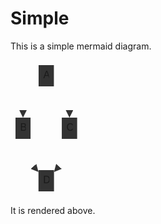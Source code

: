 # Simple

This is a simple mermaid diagram.

<svg xmlns="http://www.w3.org/2000/svg" aria-labelledby="chart-title-remark-mermaid-0 chart-desc-remark-mermaid-0" style="max-width:114.640625px;font-family:&quot;trebuchet ms&quot;,verdana,arial,sans-serif;font-size:16px;fill:#333" viewBox="-8 -8 114.641 218"><style></style><marker id="flowchart-pointEnd" class="marker flowchart" markerHeight="12" markerUnits="userSpaceOnUse" markerWidth="12" orient="auto" refX="10" refY="5" viewBox="0 0 10 10"><path d="m0 0 10 5-10 5z" class="arrowMarkerPath" style="stroke-width:1;stroke-dasharray:1,0"/></marker><marker id="flowchart-pointStart" class="marker flowchart" markerHeight="12" markerUnits="userSpaceOnUse" markerWidth="12" orient="auto" refX="0" refY="5" viewBox="0 0 10 10"><path d="m0 5 10 5V0z" class="arrowMarkerPath" style="stroke-width:1;stroke-dasharray:1,0"/></marker><marker id="flowchart-circleEnd" class="marker flowchart" markerHeight="11" markerUnits="userSpaceOnUse" markerWidth="11" orient="auto" refX="11" refY="5" viewBox="0 0 10 10"><circle cx="5" cy="5" r="5" class="arrowMarkerPath" style="stroke-width:1;stroke-dasharray:1,0"/></marker><marker id="flowchart-circleStart" class="marker flowchart" markerHeight="11" markerUnits="userSpaceOnUse" markerWidth="11" orient="auto" refX="-1" refY="5" viewBox="0 0 10 10"><circle cx="5" cy="5" r="5" class="arrowMarkerPath" style="stroke-width:1;stroke-dasharray:1,0"/></marker><marker id="flowchart-crossEnd" class="marker cross flowchart" markerHeight="11" markerUnits="userSpaceOnUse" markerWidth="11" orient="auto" refX="12" refY="5.2" viewBox="0 0 11 11"><path d="m1 1 9 9m0-9-9 9" class="arrowMarkerPath" style="stroke-width:2;stroke-dasharray:1,0"/></marker><marker id="flowchart-crossStart" class="marker cross flowchart" markerHeight="11" markerUnits="userSpaceOnUse" markerWidth="11" orient="auto" refX="-1" refY="5.2" viewBox="0 0 11 11"><path d="m1 1 9 9m0-9-9 9" class="arrowMarkerPath" style="stroke-width:2;stroke-dasharray:1,0"/></marker><g class="root"><g class="edgePaths"><path id="L-A-B-0" marker-end="url(#flowchart-pointEnd)" d="m36.973 30.81-4.157 4.698c-4.157 4.699-12.47 14.095-16.628 22.96-4.157 8.865-4.157 17.199-4.157 21.365V84" class="edge-thickness-normal edge-pattern-solid flowchart-link LS-A LE-B" style="fill:none"/><path id="L-A-C-0" marker-end="url(#flowchart-pointEnd)" d="m61.41 30.81 4.157 4.698c4.157 4.699 12.47 14.095 16.628 22.96 4.157 8.865 4.157 17.199 4.157 21.365V84" class="edge-thickness-normal edge-pattern-solid flowchart-link LS-A LE-C" style="fill:none"/><path id="L-B-D-0" marker-end="url(#flowchart-pointEnd)" d="M12.031 118v4.167c0 4.166 0 12.5 4.126 21.33 4.126 8.829 12.377 18.155 16.503 22.818l4.125 4.663" class="edge-thickness-normal edge-pattern-solid flowchart-link LS-B LE-D" style="fill:none"/><path id="L-C-D-0" marker-end="url(#flowchart-pointEnd)" d="M86.352 118v4.167c0 4.166 0 12.5-4.126 21.33-4.126 8.829-12.377 18.155-16.503 22.818l-4.125 4.663" class="edge-thickness-normal edge-pattern-solid flowchart-link LS-C LE-D" style="fill:none"/></g><g class="edgeLabels"><g class="edgeLabel"><foreignObject width="0" height="0" class="label"><div xmlns="http://www.w3.org/1999/xhtml" style="display:inline-block;white-space:nowrap"><span class="edgeLabel"/></div></foreignObject></g><g class="edgeLabel"><foreignObject width="0" height="0" class="label"><div xmlns="http://www.w3.org/1999/xhtml" style="display:inline-block;white-space:nowrap"><span class="edgeLabel"/></div></foreignObject></g><g class="edgeLabel"><foreignObject width="0" height="0" class="label"><div xmlns="http://www.w3.org/1999/xhtml" style="display:inline-block;white-space:nowrap"><span class="edgeLabel"/></div></foreignObject></g><g class="edgeLabel"><foreignObject width="0" height="0" class="label"><div xmlns="http://www.w3.org/1999/xhtml" style="display:inline-block;white-space:nowrap"><span class="edgeLabel"/></div></foreignObject></g></g><g class="nodes"><g id="flowchart-A-16" class="node default default" transform="translate(49.191 17)"><rect width="24.438" height="34" x="-12.219" y="-17" class="basic label-container" rx="0" ry="0"/><foreignObject width="9.438" height="19" class="label" transform="translate(-4.719 -9.5)"><div xmlns="http://www.w3.org/1999/xhtml" style="display:inline-block;white-space:nowrap"><span class="nodeLabel">A</span></div></foreignObject></g><g id="flowchart-B-17" class="node default default" transform="translate(12.031 101)"><rect width="24.063" height="34" x="-12.031" y="-17" class="basic label-container" rx="0" ry="0"/><foreignObject width="9.063" height="19" class="label" transform="translate(-4.531 -9.5)"><div xmlns="http://www.w3.org/1999/xhtml" style="display:inline-block;white-space:nowrap"><span class="nodeLabel">B</span></div></foreignObject></g><g id="flowchart-C-19" class="node default default" transform="translate(86.352 101)"><rect width="24.578" height="34" x="-12.289" y="-17" class="basic label-container" rx="0" ry="0"/><foreignObject width="9.578" height="19" class="label" transform="translate(-4.79 -9.5)"><div xmlns="http://www.w3.org/1999/xhtml" style="display:inline-block;white-space:nowrap"><span class="nodeLabel">C</span></div></foreignObject></g><g id="flowchart-D-21" class="node default default" transform="translate(49.191 185)"><rect width="24.813" height="34" x="-12.406" y="-17" class="basic label-container" rx="0" ry="0"/><foreignObject width="9.813" height="19" class="label" transform="translate(-4.906 -9.5)"><div xmlns="http://www.w3.org/1999/xhtml" style="display:inline-block;white-space:nowrap"><span class="nodeLabel">D</span></div></foreignObject></g></g></g></svg>

It is rendered above.
